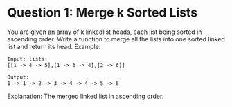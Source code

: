 # Question 1: Merge k Sorted Lists

You are given an array of k linkedlist heads, each list being sorted in ascending order. Write
a function to merge all the lists into one sorted linked list and return its head.
Example:
```
Input: lists:
[[1 -> 4 -> 5],[1 -> 3 -> 4],[2 -> 6]]

Output:
1 -> 1 -> 2 -> 3 -> 4 -> 4 -> 5 -> 6
```
Explanation: The merged linked list in ascending order.